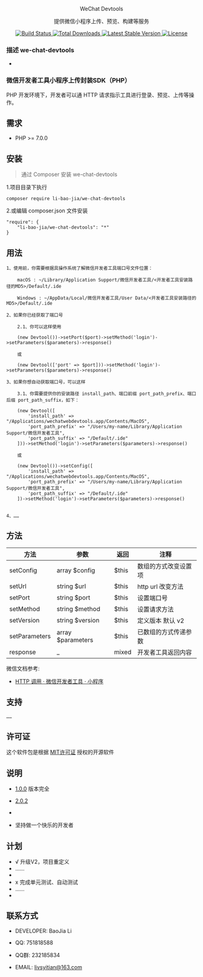 <div align=center>
    <p>WeChat Devtools</p>
    <p>提供微信小程序上传、预览、构建等服务</p>
</div>

<p align="center">
    <a href="https://github.com/li-bao-jia">
        <img src="https://github.com/laravel/framework/workflows/tests/badge.svg" alt="Build Status">
    </a>
    <a href="https://packagist.org/packages/li-bao-jia">
        <img src="https://img.shields.io/packagist/dt/li-bao-jia/we-chat-devtools" alt="Total Downloads">
    </a>
    <a href="https://packagist.org/packages/li-bao-jia">
        <img src="https://img.shields.io/packagist/v/li-bao-jia/we-chat-devtools" alt="Latest Stable Version">
    </a>
    <a href="https://packagist.org/packages/li-bao-jia">
        <img src="https://img.shields.io/packagist/l/li-bao-jia/we-chat-devtools" alt="License">
    </a>
</p>

### 描述 we-chat-devtools
-


### 微信开发者工具小程序上传封装SDK（PHP）

PHP 开发环境下，开发者可以通 HTTP 请求指示工具进行登录、预览、上传等操作。

## 需求

- PHP >= 7.0.0

## 安装

> 通过 Composer 安装 we-chat-devtools

1.项目目录下执行

    composer require li-bao-jia/we-chat-devtools

2.或编辑 composer.json 文件安装

    "require": {
        "li-bao-jia/we-chat-devtools": "*"
    }

## 用法

    1、使用前，你需要根据具操作系统了解微信开发者工具端口号文件位置：

        macOS : ~/Library/Application Support/微信开发者工具/<开发者工具安装路径的MD5>/Default/.ide
        
        Windows : ~/AppData/Local/微信开发者工具/User Data/<开发者工具安装路径的MD5>/Default/.ide
    
    2、如果你已经获取了端口号
        
        2.1、你可以这样使用

        (new Devtool())->setPort($port)->setMethod('login')->setParameters($parameters)->response()

        或

        (new Devtool(['port' => $port]))->setMethod('login')->setParameters($parameters)->response()

    3、如果你想自动获取端口号，可以这样

        3.1、你需要提供你的安装路径 install_path、端口前缀 port_path_prefix、端口后缀 port_path_suffix，如下：

        (new Devtool([
            'install_path' => "/Applications/wechatwebdevtools.app/Contents/MacOS",
            'port_path_prefix' => "/Users/my-name/Library/Application Support/微信开发者工具",
            'port_path_suffix' => "/Default/.ide"
        ]))->setMethod('login')->setParameters($parameters)->response()

        或

        (new Devtool())->setConfig([
            'install_path' => "/Applications/wechatwebdevtools.app/Contents/MacOS",
            'port_path_prefix' => "/Users/my-name/Library/Application Support/微信开发者工具",
            'port_path_suffix' => "/Default/.ide"
        ])->setMethod('login')->setParameters($parameters)->response()

        
    4、……

## 方法

|方法  | 参数                | 返回    | 注释            |
|----|-------------------|-------|---------------|
| setConfig | array $config     | $this | 数组的方式改变设置项    |
| setUrl | string $url       | $this | http url 改变方法 |
| setPort | string $port      | $this | 设置端口号         |
| setMethod | string $method    | $this | 设置请求方法        |
| setVersion | string $version   | $this | 定义版本 默认 v2    |
| setParameters | array $parameters | $this | 已数组的方式传递参数    |
| response | _                 | mixed | 开发者工具返回内容     |

微信文档参考:

- [HTTP 调用 · 微信开发者工具 · 小程序](https://developers.weixin.qq.com/miniprogram/dev/devtools/http.html)

## 支持

    ……

## 许可证

这个软件包是根据 [MIT许可证](http://opensource.org/licenses/MIT) 授权的开源软件

## 说明
- [1.0.0](https://github.com/li-bao-jia/we-chat-devtools/releases/tag/1.0.0) 版本完全
- [2.0.2](https://github.com/li-bao-jia/we-chat-devtools/releases/tag/2.0.2)

- 
- 坚持做一个快乐的开发者

## 计划

+ √ 升级V2，项目重定义
+ ……
+ 
+ x 完成单元测试、自动测试
+ ……
+ 

## 联系方式

- DEVELOPER: BaoJia Li

- QQ: 751818588

- QQ群: 232185834

- EMAIL: livsyitian@163.com
